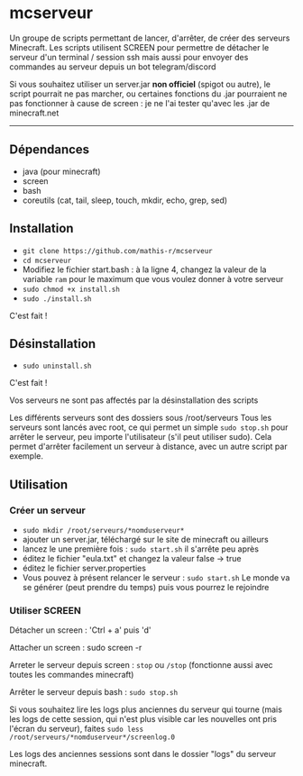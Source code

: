 # mcserveur
Un groupe de scripts permettant de lancer, d'arrêter, de créer des serveurs Minecraft.
Les scripts utilisent SCREEN pour permettre de détacher le serveur d'un terminal / session ssh mais aussi pour envoyer des commandes au serveur depuis un bot telegram/discord

Si vous souhaitez utiliser un server.jar **non officiel** (spigot ou autre), le script pourrait ne pas marcher, ou certaines fonctions du .jar pourraient ne pas fonctionner à cause de screen : je ne l'ai tester qu'avec les .jar de minecraft.net

---

## Dépendances
- java (pour minecraft)
- screen
- bash
- coreutils (cat, tail, sleep, touch, mkdir, echo, grep, sed)

## Installation
- `git clone https://github.com/mathis-r/mcserveur`
- `cd mcserveur`
- Modifiez le fichier start.bash : à la ligne 4, changez la valeur de la variable `ram` pour le maximum que vous voulez donner à votre serveur 
- `sudo chmod +x install.sh`
- `sudo ./install.sh` 

C'est fait !

## Désinstallation
- `sudo uninstall.sh`

C'est fait !

Vos serveurs ne sont pas affectés par la désinstallation des scripts

Les différents serveurs sont des dossiers sous /root/serveurs
Tous les serveurs sont lancés avec root, ce qui permet un simple `sudo stop.sh` pour arrêter le serveur, peu importe l'utilisateur (s'il peut utiliser sudo). Cela permet d'arrêter facilement un serveur à distance, avec un autre script par exemple.

## Utilisation
### Créer un serveur
- `sudo mkdir /root/serveurs/*nomduserveur*`
- ajouter un server.jar, téléchargé sur le site de minecraft ou ailleurs
- lancez le une première fois : `sudo start.sh` il s'arrête peu après
- éditez le fichier "eula.txt" et changez la valeur false -> true
- éditez le fichier server.properties
- Vous pouvez à présent relancer le serveur : `sudo start.sh` Le monde va se générer (peut prendre du temps) puis vous pourrez le rejoindre

### Utiliser SCREEN
Détacher un screen : 'Ctrl + a' puis 'd'

Attacher un screen : sudo screen -r

Arreter le serveur depuis screen : `stop` ou `/stop` (fonctionne aussi avec toutes les commandes minecraft)

Arrêter le serveur depuis bash : `sudo stop.sh`
                   
Si vous souhaitez lire les logs plus anciennes du serveur qui tourne (mais les logs de cette session, qui n'est plus visible car les nouvelles ont pris l'écran du serveur), faites `sudo less /root/serveurs/*nomduserveur*/screenlog.0`

Les logs des anciennes sessions sont dans le dossier "logs" du serveur minecraft.
